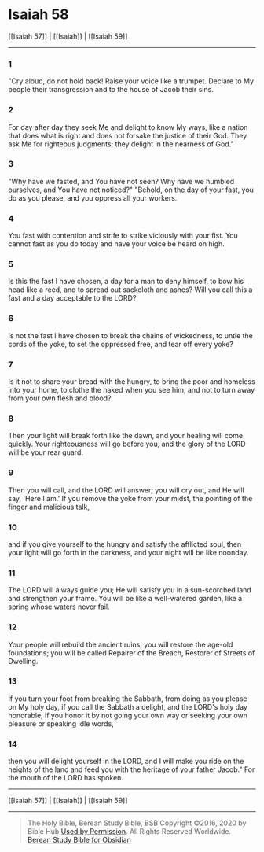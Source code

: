 # Isaiah 58

[[Isaiah 57]] | [[Isaiah]] | [[Isaiah 59]]

---

### 1
"Cry aloud, do not hold back! Raise your voice like a trumpet. Declare to My people their transgression and to the house of Jacob their sins.

### 2
For day after day they seek Me and delight to know My ways, like a nation that does what is right and does not forsake the justice of their God. They ask Me for righteous judgments; they delight in the nearness of God."

### 3
"Why have we fasted, and You have not seen? Why have we humbled ourselves, and You have not noticed?" "Behold, on the day of your fast, you do as you please, and you oppress all your workers.

### 4
You fast with contention and strife to strike viciously with your fist. You cannot fast as you do today and have your voice be heard on high.

### 5
Is this the fast I have chosen, a day for a man to deny himself, to bow his head like a reed, and to spread out sackcloth and ashes? Will you call this a fast and a day acceptable to the LORD?

### 6
Is not the fast I have chosen to break the chains of wickedness, to untie the cords of the yoke, to set the oppressed free, and tear off every yoke?

### 7
Is it not to share your bread with the hungry, to bring the poor and homeless into your home, to clothe the naked when you see him, and not to turn away from your own flesh and blood?

### 8
Then your light will break forth like the dawn, and your healing will come quickly. Your righteousness will go before you, and the glory of the LORD will be your rear guard.

### 9
Then you will call, and the LORD will answer; you will cry out, and He will say, 'Here I am.' If you remove the yoke from your midst, the pointing of the finger and malicious talk,

### 10
and if you give yourself to the hungry and satisfy the afflicted soul, then your light will go forth in the darkness, and your night will be like noonday.

### 11
The LORD will always guide you; He will satisfy you in a sun-scorched land and strengthen your frame. You will be like a well-watered garden, like a spring whose waters never fail.

### 12
Your people will rebuild the ancient ruins; you will restore the age-old foundations; you will be called Repairer of the Breach, Restorer of Streets of Dwelling.

### 13
If you turn your foot from breaking the Sabbath, from doing as you please on My holy day, if you call the Sabbath a delight, and the LORD's holy day honorable, if you honor it by not going your own way or seeking your own pleasure or speaking idle words,

### 14
then you will delight yourself in the LORD, and I will make you ride on the heights of the land and feed you with the heritage of your father Jacob." For the mouth of the LORD has spoken.

---

[[Isaiah 57]] | [[Isaiah]] | [[Isaiah 59]]

---

> The Holy Bible, Berean Study Bible, BSB
> Copyright &copy;2016, 2020 by Bible Hub
> [Used by Permission](https://berean.bible/terms.htm). All Rights Reserved Worldwide.
> [Berean Study Bible for Obsidian](https://github.com/gapmiss/berean-study-bible-for-obsidian)</small>

